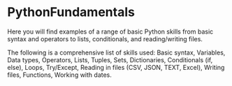 # PythonFundamentals
Here you will find examples of a range of basic Python skills from basic syntax and operators to lists, conditionals, and reading/writing files. 

The following is a comprehensive list of skills used:
Basic syntax, Variables, Data types, Operators, Lists, Tuples, Sets, Dictionaries, Conditionals (if, else), Loops, Try/Except, Reading in files (CSV, JSON, TEXT, Excel), Writing files, Functions, Working with dates.

